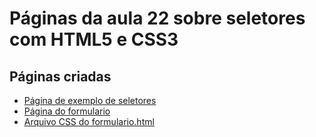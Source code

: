 # Páginas da aula 22 sobre seletores com HTML5 e CSS3

## Páginas criadas

- [Página de exemplo de seletores](./paginas/pagina1.html)
- [Página do formulario](./paginas/formulario.html)
- [Arquivo CSS do formulario.html](./estilos/style.css)